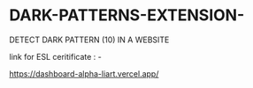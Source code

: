 # DARK-PATTERNS-EXTENSION-
DETECT DARK PATTERN (10) IN A WEBSITE 



link for ESL ceritificate : - 

https://dashboard-alpha-liart.vercel.app/
